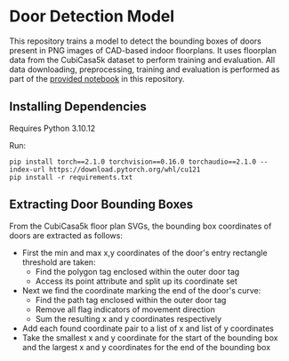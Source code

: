 # Door Detection Model
This repository trains a model to detect the bounding boxes of doors present in PNG images of CAD-based indoor floorplans. It uses floorplan data from the CubiCasa5k dataset to perform training and evaluation. All data downloading, preprocessing, training and evaluation is performed as part of the [provided notebook](https://github.com/morshed-research/Door_Detection_Model/blob/main/fine_tune.ipynb) in this repository. 

## Installing Dependencies
Requires Python 3.10.12

Run:
```
pip install torch==2.1.0 torchvision==0.16.0 torchaudio==2.1.0 --index-url https://download.pytorch.org/whl/cu121
pip install -r requirements.txt
```

## Extracting Door Bounding Boxes
From the CubiCasa5k floor plan SVGs, the bounding box coordinates of doors are extracted as follows:
- First the min and max x,y coordinates of the door's entry rectangle threshold are taken:
   - Find the polygon tag enclosed within the outer door tag
   - Access its point attribute and split up its coordinate set
- Next we find the coordinate marking the end of the door's curve:
  - Find the path tag enclosed within the outer door tag
  - Remove all flag indicators of movement direction
  - Sum the resulting x and y coordinates respectively
- Add each found coordinate pair to a list of x and list of y coordinates
- Take the smallest x and y coordinate for the start of the bounding box and the largest x and y coordinates for the end of the bounding box
